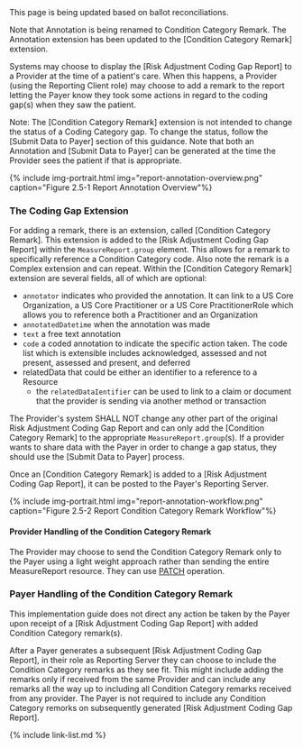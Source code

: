 <div class="bg-success" markdown="1">
This page is being updated based on ballot reconciliations. 

Note that Annotation is being renamed to Condition Category Remark. The Annotation extension has been updated to the [Condition Category Remark] extension. 
</div>

Systems may choose to display the [Risk Adjustment Coding Gap Report] to a Provider at the time of a patient's care. When this happens, a Provider (using the Reporting Client role) may choose to add a remark to the report letting the Payer know they took some actions in regard to the coding gap(s) when they saw the patient.  

Note: The [Condition Category Remark] extension is not intended to change the status of a Coding Category gap. To change the status, follow the [Submit Data to Payer] section of this guidance.  Note that both an Annotation and [Submit Data to Payer] can be generated at the time the Provider sees the patient if that is appropriate.

{% include img-portrait.html img="report-annotation-overview.png" caption="Figure 2.5-1 Report Annotation Overview"%}

### The Coding Gap Extension
For adding a remark, there is an extension, called [Condition Category Remark]. This extension is added to the [Risk Adjustment Coding Gap Report] within the `MeasureReport.group` element. This allows for a remark to specifically reference a Condition Category code. Also note the remark is a Complex extension and can repeat. Within the [Condition Category Remark] extension are several fields, all of which are optional:
- `annotator` indicates who provided the annotation. It can link to a US Core Organization, a US Core Practitioner or a US Core PractitionerRole which allows you to reference both a Practitioner and an Organization
- `annotatedDatetime` when the annotation was made
- `text` a free text annotation
- `code` a coded annotation to indicate the specific action taken. The code list which is extensible includes acknowledged, assessed and not present, assessed and present, and deferred
- relatedData that could be either an identifier to a reference to a Resource
    - the `relatedDataIentifier` can be used to link to a claim or document that the provider is sending via another method or transaction

The Provider's system SHALL NOT change any other part of the original Risk Adjustment Coding Gap Report and can only add the [Condition Category Remark] to the appropriate `MeasureReport.group`(s).  If a provider wants to share data with the Payer in order to change a gap status, they should use the [Submit Data to Payer] process.  

Once an [Condition Category Remark] is added to a [Risk Adjustment Coding Gap Report], it can be posted to the Payer's Reporting Server.

{% include img-portrait.html img="report-annotation-workflow.png" caption="Figure 2.5-2 Report Condition Category Remark Workflow"%}

#### Provider Handling of the Condition Category Remark

The Provider may choose to send the Condition Category Remark only to the Payer using a light weight approach rather than sending the entire MeasureReport resource.   They can use [PATCH](https://www.hl7.org/fhir/http.html#patch) operation.

### Payer Handling of the Condition Category Remark
This implementation guide does not direct any action be taken by the Payer upon receipt of a [Risk Adjustment Coding Gap Report] with added Condition Category remark(s).

After a Payer generates a subsequent [Risk Adjustment Coding Gap Report], in their role as Reporting Server they can choose to include the Condition Category remarks as they see fit. This might include adding the remarks only if received from the same Provider and can include any remarks all the way up to including all Condition Category remarks received from any provider. The Payer is not required to include any Condition Category remorks on subsequently generated [Risk Adjustment Coding Gap Report].



{% include link-list.md %}



